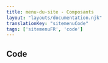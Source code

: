 ```yaml
---
title: menu-du-site - Composants
layout: "layouts/documentation.njk"
translationKey: "sitemenuCode"
tags: ['sitemenuFR', 'code']
---
```


## Code